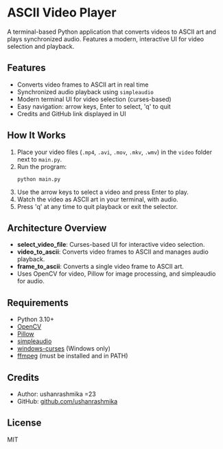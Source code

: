 # ASCII Video Player

A terminal-based Python application that converts videos to ASCII art and plays synchronized audio. Features a modern, interactive UI for video selection and playback.

## Features
- Converts video frames to ASCII art in real time
- Synchronized audio playback using `simpleaudio`
- Modern terminal UI for video selection (curses-based)
- Easy navigation: arrow keys, Enter to select, 'q' to quit
- Credits and GitHub link displayed in UI

## How It Works
1. Place your video files (`.mp4`, `.avi`, `.mov`, `.mkv`, `.wmv`) in the `video` folder next to `main.py`.
2. Run the program:
   ```
   python main.py
   ```
3. Use the arrow keys to select a video and press Enter to play.
4. Watch the video as ASCII art in your terminal, with audio.
5. Press 'q' at any time to quit playback or exit the selector.

## Architecture Overview
- **select_video_file**: Curses-based UI for interactive video selection.
- **video_to_ascii**: Converts video frames to ASCII and manages audio playback.
- **frame_to_ascii**: Converts a single video frame to ASCII art.
- Uses OpenCV for video, Pillow for image processing, and simpleaudio for audio.

## Requirements
- Python 3.10+
- [OpenCV](https://pypi.org/project/opencv-python/)
- [Pillow](https://pypi.org/project/Pillow/)
- [simpleaudio](https://pypi.org/project/simpleaudio/)
- [windows-curses](https://pypi.org/project/windows-curses/) (Windows only)
- [ffmpeg](https://ffmpeg.org/) (must be installed and in PATH)

## Credits
- Author: ushanrashmika =23
- GitHub: [github.com/ushanrashmika](https://github.com/ushanrashmika)

## License
MIT
